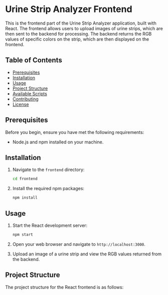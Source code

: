 # Urine Strip Analyzer Frontend

This is the frontend part of the Urine Strip Analyzer application, built with React. The frontend allows users to upload images of urine strips, which are then sent to the backend for processing. The backend returns the RGB values of specific colors on the strip, which are then displayed on the frontend.

## Table of Contents

- [Prerequisites](#prerequisites)
- [Installation](#installation)
- [Usage](#usage)
- [Project Structure](#project-structure)
- [Available Scripts](#available-scripts)
- [Contributing](#contributing)
- [License](#license)

## Prerequisites

Before you begin, ensure you have met the following requirements:

- Node.js and npm installed on your machine.

## Installation

1. Navigate to the `frontend` directory:
    ```sh
    cd frontend
    ```

2. Install the required npm packages:
    ```sh
    npm install
    ```

## Usage

1. Start the React development server:
    ```sh
    npm start
    ```

2. Open your web browser and navigate to `http://localhost:3000`.

3. Upload an image of a urine strip and view the RGB values returned from the backend.

## Project Structure

The project structure for the React frontend is as follows:

